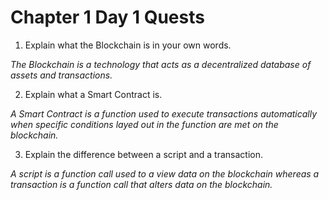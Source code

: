 # Chapter 1 Day 1 Quests

1. Explain what the Blockchain is in your own words. 

*The Blockchain is a technology that acts as a decentralized database of assets and transactions.*



2. Explain what a Smart Contract is.

*A Smart Contract is a function used to execute transactions automatically when specific conditions layed out in the function are met on the blockchain.* 



3. Explain the difference between a script and a transaction.

*A script is a function call used to a view data on the blockchain whereas a transaction is a function call that alters data on the blockchain.*
